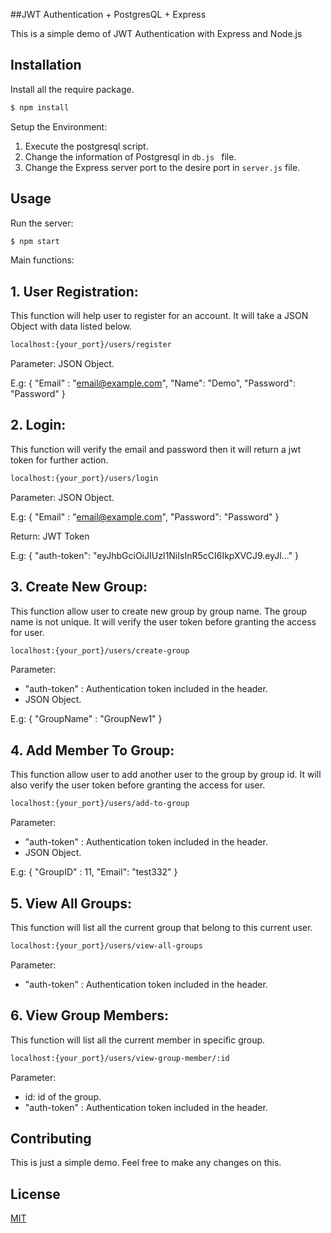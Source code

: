 ##JWT Authentication + PostgresQL + Express

This is a simple demo of JWT Authentication with Express and Node.js

## Installation
Install all the require package.
```bash
$ npm install 
```
Setup the Environment:

1. Execute the postgresql script.
2. Change the information of Postgresql in ```db.js ``` file.
3. Change the Express server port to the desire port in ``server.js`` file.


## Usage

Run the server:
```bash
$ npm start
```
Main functions:

## 1. User Registration:
This function will help user to register for an account. It will take a JSON Object with data listed below.
```bash
localhost:{your_port}/users/register
```
Parameter:  JSON Object. 

E.g:  {
    "Email" : "email@example.com",
    "Name": "Demo",
    "Password": "Password"
}

## 2. Login:
This function will verify the email and password then it will return a jwt token for further action.
```bash
localhost:{your_port}/users/login
```
Parameter:  JSON Object. 

E.g:  {
    "Email" : "email@example.com",
    "Password": "Password"
}

Return: JWT Token

E.g: {
    "auth-token": "eyJhbGciOiJIUzI1NiIsInR5cCI6IkpXVCJ9.eyJl..."
}

## 3. Create New Group:
This function allow user to create new group by group name. The group name is not unique. It will verify the user token before granting the access for user.
```bash
localhost:{your_port}/users/create-group
```
Parameter:  
- "auth-token" : Authentication token included in the header.
- JSON Object. 

E.g:  {
     "GroupName" : "GroupNew1"
}


## 4. Add Member To Group:
This function allow user to add another user to the group by group id. It will also verify the user token before granting the access for user.
```bash
localhost:{your_port}/users/add-to-group
```
Parameter:  
- "auth-token" : Authentication token included in the header.
- JSON Object. 

E.g:  {
     "GroupID" : 11,
    "Email": "test332"
}

## 5. View All Groups:
This function will list all the current group that belong to this current user.
```bash
localhost:{your_port}/users/view-all-groups
```
Parameter:  
- "auth-token" : Authentication token included in the header. 

## 6. View Group Members:
This function will list all the current member in specific group.
```bash
localhost:{your_port}/users/view-group-member/:id
```
Parameter:  
- id: id of the group.
- "auth-token" : Authentication token included in the header. 



## Contributing
This is just a simple demo. Feel free to make any changes on this.

## License
[MIT](https://choosealicense.com/licenses/mit/)
